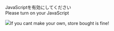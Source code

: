 JavaScriptを有効にしてください  
Please turn on your JavaScript

![](https://static.blahaj.zone/shonky/assets/transparent/Shonky.webp)If you cant make your own, store bought is fine!